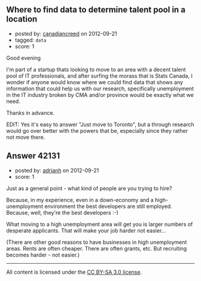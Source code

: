 ## Where to find data to determine talent pool in a location

- posted by: [canadiancreed](https://stackexchange.com/users/-1/8750-canadiancreed) on 2012-09-21
- tagged: `data`
- score: 1

Good evening

I'm part of a startup thats looking to move to an area with a decent talent pool of IT professionals, and after surfing the morass that is Stats Canada, I wonder if anyone would know where we could find data that shows any information that could help us with our research, specifically unemployment in the IT industry broken by CMA and/or province would be exactly what we need.

Thanks in advance.

EDIT: Yes it's easy to answer "Just move to Toronto", but a through research would go over better with the powers that be, especially since they rather not move there.


## Answer 42131

- posted by: [adrianh](https://stackexchange.com/users/-1/4599-adrianh) on 2012-09-21
- score: 1

Just as a general point - what kind of people are you trying to hire?

Because, in my experience, even in a down-economy and a high-unemployment environment the best developers are still employed. Because, well, they're the best developers :-)

What moving to a high unemployment area will get you is larger numbers of desperate applicants. That will make your job harder not easier...

(There are other good reasons to have businesses in high unemployment areas. Rents are often cheaper. There are often grants, etc. But recruiting becomes harder - not easier.)



---

All content is licensed under the [CC BY-SA 3.0 license](https://creativecommons.org/licenses/by-sa/3.0/).
